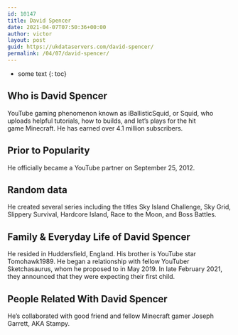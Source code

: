```yaml
---
id: 10147
title: David Spencer
date: 2021-04-07T07:50:36+00:00
author: victor
layout: post
guid: https://ukdataservers.com/david-spencer/
permalink: /04/07/david-spencer/
---
```


* some text
{: toc}


## Who is David Spencer



YouTube gaming phenomenon known as iBallisticSquid, or Squid, who uploads helpful tutorials, how to builds, and let&#8217;s plays for the hit game Minecraft. He has earned over 4.1 million subscribers. 

                
                
                
## Prior to Popularity



He officially became a YouTube partner on September 25, 2012.

                
                
                
## Random data



He created several series including the titles Sky Island Challenge, Sky Grid, Slippery Survival, Hardcore Island, Race to the Moon, and Boss Battles.

                
                
                
## Family & Everyday Life of David Spencer



He resided in Huddersfield, England. His brother is YouTube star Tomohawk1989. He began a relationship with fellow YouTuber Sketchasaurus, whom he proposed to in May 2019. In late February 2021, they announced that they were expecting their first child.

                
                
                
## People Related With David Spencer



He&#8217;s collaborated with good friend and fellow Minecraft gamer Joseph Garrett, AKA Stampy.

                
              
            
          
          
          